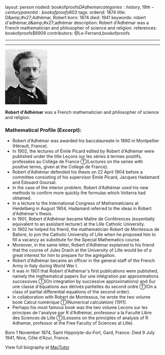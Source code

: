 layout: person
nodeid: bookofproofs$DAdhemar
categories: history,19th-century
parentid: bookofproofs$603
tags: 
orderid: 1874
title: D&amp;amp;#x27;Adhémar, Robert
born: 1874
died: 1941
keywords: robert d'adhémar,d&amp;amp;#x27;adhémar
description: Robert d'Adhémar was a French mathematician and philosopher of science and religion.
references: bookofproofs$6909
contributors: @Le-Ferrand,bookofproofs

---



---

![DAdhemar.jpg](https://github.com/bookofproofs/bookofproofs.github.io/blob/main/_sources/_assets/images/portraits/DAdhemar.jpg?raw=true)

**Robert d'Adhémar** was a French mathematician and philosopher of science and religion.

### Mathematical Profile (Excerpt):
* Robert d'Adhémar was awarded his baccalaureate in 1890 in Montpellier (Hérault, France).
* In 1902, the lectures of Émile Picard edited by Robert d'Adhémar were published under the title Leçons sur les séries à termes positifs, professées au Collège de France Ⓣ(Lectures on the series with positive terms, given at the College de France).
* Robert d'Adhémar defended his thesis on 22 April 1904 before a committee consisting of his supervisor Émile Picard, Jacques Hadamard and Édouard Goursat.
* In the case of the interior problem, Robert d'Adhémar used his new methods to confirm more quickly the formulas which Volterra had obtained.
* In a lecture to the International Congress of Mathematicians at Heidelberg in August 1904, Hadamard referred to the ideas in Robert d'Adhémar's thesis.
* In 1901, Robert d'Adhémar became Maître de Conférences (essentially equivalent to an assistant lecturer) at the Lille Catholic University.
* In 1902 he helped his friend, the mathematician Robert de Montessus de Ballore, to join the Catholic University of Lille when he proposed him to fill a vacancy as substitute for the Special Mathematics course.
* Moreover, in the same letter, Robert d'Adhémar explained to his friend that the course of Jules Drach at the University of Lille would be of a great interest for him to prepare for the agrégation.
* Robert d'Adhémar became an officer in the general staff of the French Army in Italy during World War I.
* It was in 1901 that Robert d'Adhémar's first publications were published, namely the mathematical papers Sur une intégration par approximations successives Ⓣ(On integration by successive approximations) and Sur une classe d'équations aux dérivés partielles du second ordre Ⓣ(On a class of partial differential equations of the second order).
* In collaboration with Robert de Montessus, he wrote the two volume book Calcul numérique Ⓣ(Numerical calculation) (1911).
* Perhaps his most famous book was the two volume Lecons sur les principes de l'analyse par R d'Adhémar, professeur a la Faculté Libre des Sciences de Lille Ⓣ(Lessons on the principles of analysis of R Adhemar, professor at the Free Faculty of Sciences at Lille).

Born 1 November 1874, Saint Hippolyte-du-Fort, Gard, France. Died 9 July 1941, Nice, Côte d'Azur, France.

View full biography at [MacTutor](https://mathshistory.st-andrews.ac.uk/Biographies/DAdhemar/)
